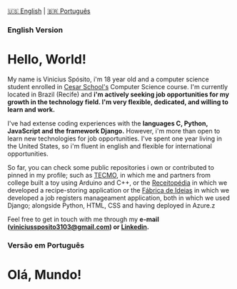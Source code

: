 [🇺🇸 English](#english-version) | [🇧🇷 Português](#versao-em-portugues)

### English Version

# Hello, World!

My name is Vinicius Spósito, i'm 18 year old and a computer science student enrolled in [Cesar School's](cesar.school) Computer Science course. I'm currently located in Brazil (Recife) and **i'm actively seeking job opportunities for my growth in the technology field. I'm very flexible, dedicated, and willing to learn and work.**

I've had extense coding experiences with the **languages C, Python, JavaScript and the framework Django.** However, i'm more than open to learn new technologies for job opportunities. I've spent one year living in the United States, so i'm fluent in english and flexible for international opportunities.

So far, you can check some public repositories i own or contributed to pinned in my profile; such as [TECMO](https://github.com/Caldas42/TECMO), in which me and partners from college built a toy using Arduino and C++, or the [Receitopédia](https://github.com/Caldas42/Receitopedia) in which we developed a recipe-storing application or the [Fábrica de Ideias](https://github.com/nogsposito/Projetos2-Cesar) in which we developed a job registers manageament application, both in which we used Django; alongside Python, HTML, CSS and having deployed in Azure.z

Feel free to get in touch with me through my **e-mail (viniciussposito3103@gmail.com) or [Linkedin](https://www.linkedin.com/in/vin%C3%ADcius-sp%C3%B3sito-6703bb321/).**

### Versão em Português

# Olá, Mundo!

<!-- links de socials, contato ,linkedin, o que eu ja trabalhei, tecnologias que eu sei usar ... -->

<!--
**nogsposito/nogsposito** is a ✨ _special_ ✨ repository because its `README.md` (this file) appears on your GitHub profile.

Here are some ideas to get you started:

- 🔭 I’m currently working on ...
- 🌱 I’m currently learning ...
- 👯 I’m looking to collaborate on ...
- 🤔 I’m looking for help with ...
- 💬 Ask me about ...
- 📫 How to reach me: ...
- 😄 Pronouns: ...
- ⚡ Fun fact: ...
-->

